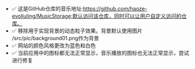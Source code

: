 - ✅ 这是GitHub仓库的音乐地址:https://github.com/haoze-evolluling/MusicStorage;默认访问该仓库，同时可以让用户自定义访问的仓库。
- ✅ 移除用于实现背景的动态粒子效果。背景默认使用图片 /src/pic/background01.png作为背景
- ✅ 网站的颜色风格更改为蓝色和白色
- ✅ 当前应用中的图标都无法正常显示，音乐播放的图标也无法正常显示，尝试进行修复